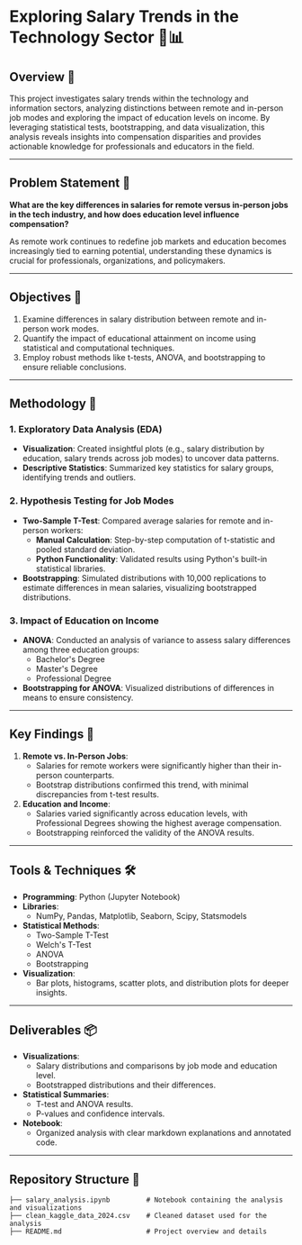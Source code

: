 # Exploring Salary Trends in the Technology Sector 💼📊

## Overview 🌟
This project investigates salary trends within the technology and information sectors, analyzing distinctions between remote and in-person job modes and exploring the impact of education levels on income. By leveraging statistical tests, bootstrapping, and data visualization, this analysis reveals insights into compensation disparities and provides actionable knowledge for professionals and educators in the field.

---

## Problem Statement 🧩
**What are the key differences in salaries for remote versus in-person jobs in the tech industry, and how does education level influence compensation?**

As remote work continues to redefine job markets and education becomes increasingly tied to earning potential, understanding these dynamics is crucial for professionals, organizations, and policymakers.

---

## Objectives 🎯
1. Examine differences in salary distribution between remote and in-person work modes.
2. Quantify the impact of educational attainment on income using statistical and computational techniques.
3. Employ robust methods like t-tests, ANOVA, and bootstrapping to ensure reliable conclusions.

---

## Methodology 🚀

### 1. Exploratory Data Analysis (EDA)
- **Visualization**: Created insightful plots (e.g., salary distribution by education, salary trends across job modes) to uncover data patterns.
- **Descriptive Statistics**: Summarized key statistics for salary groups, identifying trends and outliers.

### 2. Hypothesis Testing for Job Modes
- **Two-Sample T-Test**: Compared average salaries for remote and in-person workers:
  - **Manual Calculation**: Step-by-step computation of t-statistic and pooled standard deviation.
  - **Python Functionality**: Validated results using Python's built-in statistical libraries.
- **Bootstrapping**: Simulated distributions with 10,000 replications to estimate differences in mean salaries, visualizing bootstrapped distributions.

### 3. Impact of Education on Income
- **ANOVA**: Conducted an analysis of variance to assess salary differences among three education groups:
  - Bachelor's Degree
  - Master's Degree
  - Professional Degree
- **Bootstrapping for ANOVA**: Visualized distributions of differences in means to ensure consistency.

---

## Key Findings 🎯
1. **Remote vs. In-Person Jobs**:
   - Salaries for remote workers were significantly higher than their in-person counterparts.
   - Bootstrap distributions confirmed this trend, with minimal discrepancies from t-test results.
2. **Education and Income**:
   - Salaries varied significantly across education levels, with Professional Degrees showing the highest average compensation.
   - Bootstrapping reinforced the validity of the ANOVA results.

---

## Tools & Techniques 🛠️
- **Programming**: Python (Jupyter Notebook)
- **Libraries**:
  - NumPy, Pandas, Matplotlib, Seaborn, Scipy, Statsmodels
- **Statistical Methods**:
  - Two-Sample T-Test
  - Welch's T-Test
  - ANOVA
  - Bootstrapping
- **Visualization**:
  - Bar plots, histograms, scatter plots, and distribution plots for deeper insights.

---

## Deliverables 📦
- **Visualizations**:
  - Salary distributions and comparisons by job mode and education level.
  - Bootstrapped distributions and their differences.
- **Statistical Summaries**:
  - T-test and ANOVA results.
  - P-values and confidence intervals.
- **Notebook**:
  - Organized analysis with clear markdown explanations and annotated code.

---

## Repository Structure 📂
```plaintext
├── salary_analysis.ipynb         # Notebook containing the analysis and visualizations
├── clean_kaggle_data_2024.csv    # Cleaned dataset used for the analysis
├── README.md                     # Project overview and details
